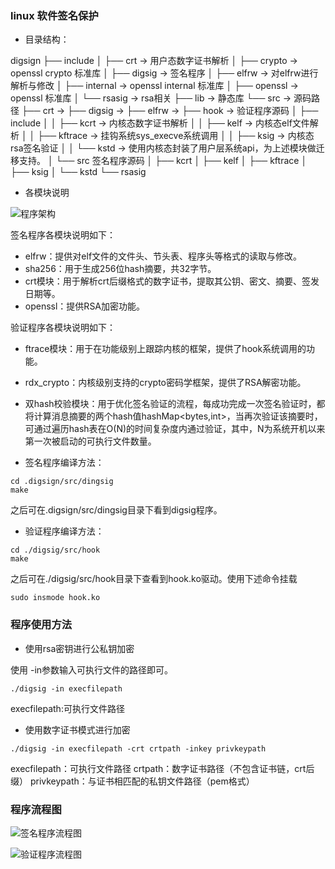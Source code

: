 ### linux 软件签名保护

- 目录结构：

digsign
├── include
│   ├── crt	-> 用户态数字证书解析
│   ├── crypto -> openssl crypto 标准库
│   ├── digsig	-> 签名程序
│   ├── elfrw -> 对elfrw进行解析与修改
│   ├── internal -> openssl internal 标准库
│   ├── openssl -> openssl 标准库
│   └── rsasig -> rsa相关
├── lib -> 静态库
└── src -> 源码路径
    ├── crt  ->
    ├── digsig ->
    ├── elfrw ->
    ├── hook -> 验证程序源码
    │   ├── include
    │   │   ├── kcrt -> 内核态数字证书解析
    │   │   ├── kelf -> 内核态elf文件解析
    │   │   ├── kftrace -> 挂钩系统sys_execve系统调用
    │   │   ├── ksig -> 内核态rsa签名验证
    │   │   └── kstd -> 使用内核态封装了用户层系统api，为上述模块做迁移支持。
    │   └── src 签名程序源码
    │       ├── kcrt
    │       ├── kelf
    │       ├── kftrace
    │       ├── ksig
    │       └── kstd
    └── rsasig

- 各模块说明

![程序架构](./img-folder/程序架构.png)

签名程序各模块说明如下：

- elfrw：提供对elf文件的文件头、节头表、程序头等格式的读取与修改。
- sha256：用于生成256位hash摘要，共32字节。
- crt模块：用于解析crt后缀格式的数字证书，提取其公钥、密文、摘要、签发日期等。
- openssl：提供RSA加密功能。

验证程序各模块说明如下：

- ftrace模块：用于在功能级别上跟踪内核的框架，提供了hook系统调用的功能。
- rdx_crypto：内核级别支持的crypto密码学框架，提供了RSA解密功能。
- 双hash校验模块：用于优化签名验证的流程，每成功完成一次签名验证时，都将计算消息摘要的两个hash值hashMap<bytes,int>，当再次验证该摘要时，可通过遍历hash表在O(N)的时间复杂度内通过验证，其中，N为系统开机以来第一次被启动的可执行文件数量。

- 签名程序编译方法：

```shell
cd .digsign/src/dingsig
make
```
之后可在.digsign/src/dingsig目录下看到digsig程序。

- 验证程序编译方法：

```shell
cd ./digsig/src/hook
make
```
之后可在./digsig/src/hook目录下查看到hook.ko驱动。使用下述命令挂载

```shell
sudo insmode hook.ko
```

### 程序使用方法

- 使用rsa密钥进行公私钥加密

使用 -in参数输入可执行文件的路径即可。
```shell
./digsig -in execfilepath
```
execfilepath:可执行文件路径


- 使用数字证书模式进行加密

```
./digsig -in execfilepath -crt crtpath -inkey privkeypath
```

execfilepath：可执行文件路径
crtpath：数字证书路径（不包含证书链，crt后缀）
privkeypath：与证书相匹配的私钥文件路径（pem格式）

### 程序流程图

![签名程序流程图](./img-folder/签名程序流程图.png)

![验证程序流程图](./img-folder/验证程序流程图.png)